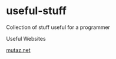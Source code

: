 # useful-stuff
Collection of stuff useful for a programmer


Useful Websites

[mutaz.net](mutaz.net)

